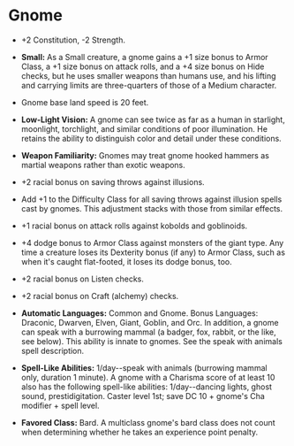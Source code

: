 # Gnome

* +2 Constitution, -2 Strength.

* **Small:** As a Small creature, a gnome gains a +1 size bonus to Armor Class, a +1 size bonus on attack rolls, and a +4 size bonus on Hide checks, but he uses smaller weapons than humans use, and his lifting and carrying limits are three-quarters of those of a Medium character.

* Gnome base land speed is 20 feet.

* **Low-Light Vision:** A gnome can see twice as far as a human in starlight, moonlight, torchlight, and similar conditions of poor illumination. He retains the ability to distinguish color and detail under these conditions.

* **Weapon Familiarity:** Gnomes may treat gnome hooked hammers as martial weapons rather than exotic weapons.

* +2 racial bonus on saving throws against illusions.

* Add +1 to the Difficulty Class for all saving throws against illusion spells cast by gnomes. This adjustment stacks with those from similar effects.

* +1 racial bonus on attack rolls against kobolds and goblinoids.

* +4 dodge bonus to Armor Class against monsters of the giant type. Any time a creature loses its Dexterity bonus (if any) to Armor Class, such as when it's caught flat-footed, it loses its dodge bonus, too.

* +2 racial bonus on Listen checks.

* +2 racial bonus on Craft (alchemy) checks.

* **Automatic Languages:** Common and Gnome. Bonus Languages: Draconic, Dwarven, Elven, Giant, Goblin, and Orc. In addition, a gnome can speak with a burrowing mammal (a badger, fox, rabbit, or the like, see below). This ability is innate to gnomes. See the speak with animals spell description.

* **Spell-Like Abilities:** 1/day--speak with animals (burrowing mammal only, duration 1 minute). A gnome with a Charisma score of at least 10 also has the following spell-like abilities: 1/day--dancing lights, ghost sound, prestidigitation. Caster level 1st; save DC 10 + gnome's Cha modifier + spell level.

* **Favored Class:** Bard. A multiclass gnome's bard class does not count when determining whether he takes an experience point penalty.
